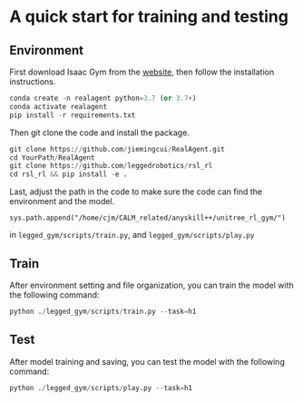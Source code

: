 # A quick start for training and testing

## Environment
First download Isaac Gym from the [website](https://developer.nvidia.com/isaac-gym), then follow the installation instructions.
```python
conda create -n realagent python=3.7 (or 3.7+)
conda activate realagent
pip install -r requirements.txt
```
Then git clone the code and install the package.
```python
git clone https://github.com/jiemingcui/RealAgent.git
cd YourPath/RealAgent
git clone https://github.com/leggedrobotics/rsl_rl
cd rsl_rl && pip install -e .
```
Last, adjust the path in the code to make sure the code can find the environment and the model.
```text
sys.path.append("/home/cjm/CALM_related/anyskill++/unitree_rl_gym/")
```
in ```legged_gym/scripts/train.py```, and ```legged_gym/scripts/play.py```

## Train
After environment setting and file organization, you can train the model with the following command: 
```python
python ./legged_gym/scripts/train.py --task=h1
```

## Test
After model training and saving, you can test the model with the following command: 
```python
python ./legged_gym/scripts/play.py --task=h1
```
